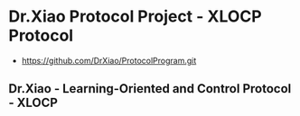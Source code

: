 # Dr.Xiao Protocol Project - XLOCP Protocol
* https://github.com/DrXiao/ProtocolProgram.git
## Dr.Xiao - Learning-Oriented and Control Protocol - XLOCP
